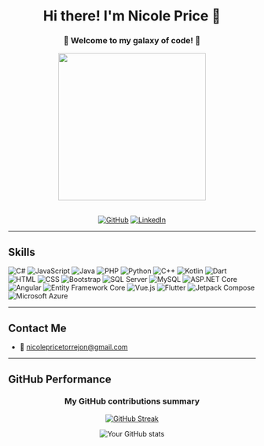 

<div align="center">

# Hi there! I'm Nicole Price 🐧

### 🌟 Welcome to my galaxy of code! 🌟

<img src="https://i.giphy.com/media/v1.Y2lkPTc5MGI3NjExbDFtbWtpcWw0Nndhcmp6ZjU1YzV2OGc3a3BmYWlycmc2d3huZmJvaiZlcD12MV9pbnRlcm5hbF9naWZfYnlfaWQmY3Q9Zw/tMqBXhuFovmzH5Fhf6/giphy.gif" width="300px">  

<br>
  <br>
  
[![GitHub](https://img.shields.io/badge/GitHub-100000?style=for-the-badge&logo=github&logoColor=white)](https://github.com/NicolePT)
[![LinkedIn](https://img.shields.io/badge/LinkedIn-0A66C2?style=for-the-badge&logo=linkedin&logoColor=white)](https://www.linkedin.com/in/nicole-price-torrejon)

</div>

---

## Skills

![C#](https://img.shields.io/badge/-C%23-239120?style=flat&logo=c-sharp&logoColor=white)
![JavaScript](https://img.shields.io/badge/-JavaScript-F7DF1E?style=flat&logo=javascript&logoColor=white)
![Java](https://img.shields.io/badge/-Java-007396?style=flat&logo=java&logoColor=white)
![PHP](https://img.shields.io/badge/-PHP-777BB4?style=flat&logo=php&logoColor=white)
![Python](https://img.shields.io/badge/-Python-3776AB?style=flat&logo=python&logoColor=white)
![C++](https://img.shields.io/badge/-C%2B%2B-00599C?style=flat&logo=c%2B%2B&logoColor=white)
![Kotlin](https://img.shields.io/badge/-Kotlin-0095D5?style=flat&logo=kotlin&logoColor=white)
![Dart](https://img.shields.io/badge/-Dart-0175C2?style=flat&logo=dart&logoColor=white)
![HTML](https://img.shields.io/badge/-HTML5-E34F26?style=flat&logo=html5&logoColor=white)
![CSS](https://img.shields.io/badge/-CSS3-1572B6?style=flat&logo=css3&logoColor=white)
![Bootstrap](https://img.shields.io/badge/-Bootstrap-563D7C?style=flat&logo=bootstrap&logoColor=white)
![SQL Server](https://img.shields.io/badge/-SQL%20Server-CC2927?style=flat&logo=microsoft-sql-server&logoColor=white)
![MySQL](https://img.shields.io/badge/-MySQL-4479A1?style=flat&logo=mysql&logoColor=white)
![ASP.NET Core](https://img.shields.io/badge/-ASP.NET%20Core-512BD4?style=flat&logo=.net&logoColor=white)
![Angular](https://img.shields.io/badge/-Angular-DD0031?style=flat&logo=angular&logoColor=white)
![Entity Framework Core](https://img.shields.io/badge/-Entity%20Framework%20Core-512BD4?style=flat&logo=.net&logoColor=white)
![Vue.js](https://img.shields.io/badge/-Vue.js-4FC08D?style=flat&logo=vue.js&logoColor=white)
![Flutter](https://img.shields.io/badge/-Flutter-02569B?style=flat&logo=flutter&logoColor=white)
![Jetpack Compose](https://img.shields.io/badge/-Jetpack%20Compose-4285F4?style=flat&logo=android&logoColor=white)
![Microsoft Azure](https://img.shields.io/badge/-Microsoft%20Azure-0089D6?style=flat&logo=microsoft-azure&logoColor=white)

---

## Contact Me

- 📧 [nicolepricetorrejon@gmail.com](mailto:nicolepricetorrejon@gmail.com)

---

## GitHub Performance

<div align="center">

### My GitHub contributions summary

[![GitHub Streak](https://github-readme-streak-stats.herokuapp.com?user=NicolePT&theme=dark&ring=fb4362&fire=fb4362&currStreakNum=fb4362&currStreakLabel=fb4362&hide_border=true)](https://git.io/streak-stats)

![Your GitHub stats](https://github-readme-stats.vercel.app/api?username=NicolePT&hide_border=true&show_icons=true&bg_color=151515&title_color=fb4362&icon_color=fb4362&text_bold=false&text_color=9e9e9e)

</div>
